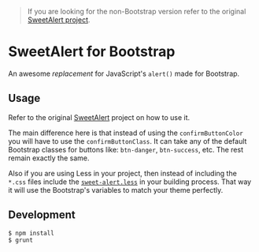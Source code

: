 > If you are looking for the non-Bootstrap version refer to the original
> [SweetAlert project](https://github.com/t4t5/sweetalert).

# SweetAlert for Bootstrap

An awesome _replacement_ for JavaScript's `alert()` made for Bootstrap.


## Usage

Refer to the original [SweetAlert](http://tristanedwards.me/sweetalert) project
on how to use it.

The main difference here is that instead of using the `confirmButtonColor`
you will have to use the `confirmButtonClass`. It can take any of the default
Bootstrap classes for buttons like: `btn-danger`, `btn-success`, etc. The rest
remain exactly the same.

Also if you are using Less in your project, then instead of including the
`*.css` files include the
[`sweet-alert.less`](https://github.com/lipis/bootstrap-sweetalert/blob/master/lib/sweet-alert.less)
in your building process. That way it will use the Bootstrap's variables to
match your theme perfectly.


## Development

```shell
$ npm install
$ grunt
```

